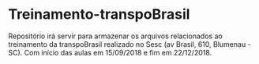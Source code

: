 # Treinamento-transpoBrasil
Repositório irá servir para armazenar os arquivos relacionados ao treinamento da transpoBrasil realizado no Sesc (av Brasil, 610, Blumenau - SC). Com início das aulas em 15/09/2018 e fim em 22/12/2018.
